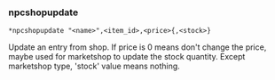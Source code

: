 ### npcshopupdate
```
*npcshopupdate "<name>",<item_id>,<price>{,<stock>}
```

Update an entry from shop. If price is 0 means don't change the price, maybe used for
marketshop to update the stock quantity. Except marketshop type, 'stock' value means
nothing.
